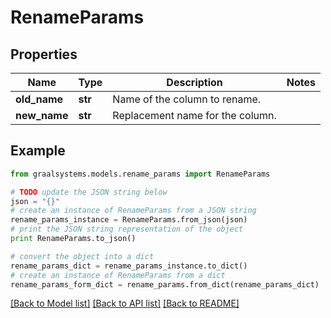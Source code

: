 # RenameParams


## Properties

Name | Type | Description | Notes
------------ | ------------- | ------------- | -------------
**old_name** | **str** | Name of the column to rename. | 
**new_name** | **str** | Replacement name for the column. | 

## Example

```python
from graalsystems.models.rename_params import RenameParams

# TODO update the JSON string below
json = "{}"
# create an instance of RenameParams from a JSON string
rename_params_instance = RenameParams.from_json(json)
# print the JSON string representation of the object
print RenameParams.to_json()

# convert the object into a dict
rename_params_dict = rename_params_instance.to_dict()
# create an instance of RenameParams from a dict
rename_params_form_dict = rename_params.from_dict(rename_params_dict)
```
[[Back to Model list]](../README.md#documentation-for-models) [[Back to API list]](../README.md#documentation-for-api-endpoints) [[Back to README]](../README.md)


